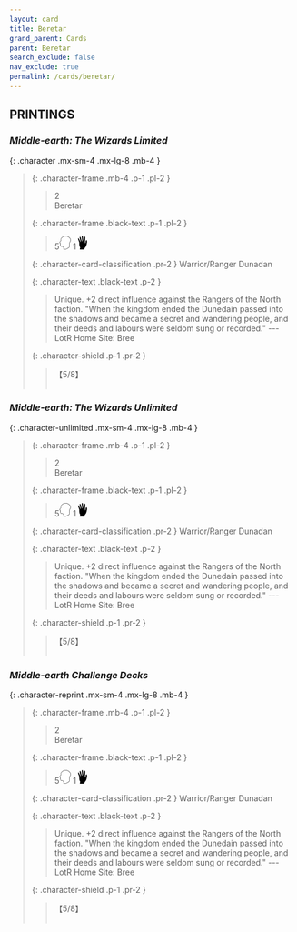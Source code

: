 ```yaml
---
layout: card
title: Beretar
grand_parent: Cards
parent: Beretar
search_exclude: false
nav_exclude: true
permalink: /cards/beretar/
---
```


## PRINTINGS


### _Middle-earth: The Wizards Limited_

{: .character .mx-sm-4 .mx-lg-8 .mb-4 }
> {: .character-frame .mb-4 .p-1 .pl-2 }
> > <div class="card-mp">2</div>
> > <div class="character-card-name">Beretar</div>
>
> {: .character-frame .black-text .p-1 .pl-2 }
> > 5![](/assets/images/mind.svg) 1![](/assets/images/di.svg)
>
> {: .character-card-classification .pr-2 }
> Warrior/Ranger Dunadan
>
> {: .character-text .black-text .p-2 }
> > Unique. +2 direct influence against the Rangers of the North faction.  "When the kingdom ended the Dunedain passed into the shadows and became a secret and wandering people, and their deeds and labours were seldom sung or recorded." ---LotR  Home Site: Bree 
>
> {: .character-shield .p-1 .pr-2 }
> > <div class="card-shield">【5/8】</div>
> > <div class="card-corruption">&nbsp;</div>

### _Middle-earth: The Wizards Unlimited_

{: .character-unlimited .mx-sm-4 .mx-lg-8 .mb-4 }
> {: .character-frame .mb-4 .p-1 .pl-2 }
> > <div class="card-mp">2</div>
> > <div class="character-card-name">Beretar</div>
>
> {: .character-frame .black-text .p-1 .pl-2 }
> > 5![](/assets/images/mind.svg) 1![](/assets/images/di.svg)
>
> {: .character-card-classification .pr-2 }
> Warrior/Ranger Dunadan
>
> {: .character-text .black-text .p-2 }
> > Unique. +2 direct influence against the Rangers of the North faction.  "When the kingdom ended the Dunedain passed into the shadows and became a secret and wandering people, and their deeds and labours were seldom sung or recorded." ---LotR  Home Site: Bree 
>
> {: .character-shield .p-1 .pr-2 }
> > <div class="card-shield">【5/8】</div>
> > <div class="card-corruption">&nbsp;</div>

### _Middle-earth Challenge Decks_

{: .character-reprint .mx-sm-4 .mx-lg-8 .mb-4 }
> {: .character-frame .mb-4 .p-1 .pl-2 }
> > <div class="card-mp">2</div>
> > <div class="character-card-name">Beretar</div>
>
> {: .character-frame .black-text .p-1 .pl-2 }
> > 5![](/assets/images/mind.svg) 1![](/assets/images/di.svg)
>
> {: .character-card-classification .pr-2 }
> Warrior/Ranger Dunadan
>
> {: .character-text .black-text .p-2 }
> > Unique. +2 direct influence against the Rangers of the North faction.  "When the kingdom ended the Dunedain passed into the shadows and became a secret and wandering people, and their deeds and labours were seldom sung or recorded." ---LotR  Home Site: Bree 
>
> {: .character-shield .p-1 .pr-2 }
> > <div class="card-shield">【5/8】</div>
> > <div class="card-corruption">&nbsp;</div>
